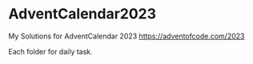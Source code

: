 # AdventCalendar2023
My Solutions for AdventCalendar 2023 https://adventofcode.com/2023

Each folder for daily task.
